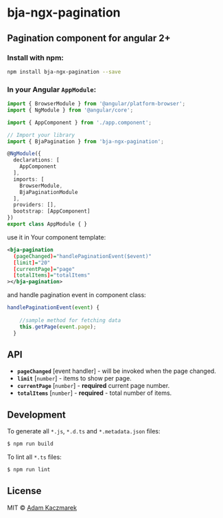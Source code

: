 # bja-ngx-pagination

## Pagination component for angular 2+

### Install with npm:

```bash
npm install bja-ngx-pagination --save
```

### In your Angular `AppModule`:

```typescript
import { BrowserModule } from '@angular/platform-browser';
import { NgModule } from '@angular/core';

import { AppComponent } from './app.component';

// Import your library
import { BjaPagination } from 'bja-ngx-pagination';

@NgModule({
  declarations: [
    AppComponent
  ],
  imports: [
    BrowserModule,
    BjaPaginationModule
  ],
  providers: [],
  bootstrap: [AppComponent]
})
export class AppModule { }
```

use it in Your component template:

```xml
<bja-pagination
  (pageChanged)="handlePaginationEvent($event)"
  [limit]="20"
  [currentPage]="page"
  [totalItems]="totalItems"
></bja-pagination>
```

 and handle pagination event in component class:
```typescript
handlePaginationEvent(event) {
    
    //sample method for fetching data
    this.getPage(event.page);
  }
```
## API

* **`pageChanged`**  [event handler] - will be invoked when the page changed. 
* **`limit`**  [`number`] - items to show per page. 
* **`currentPage`** [`number`] - **required** current page number.
* **`totalItems`** [`number`] - **required** - total number of items.
## Development

To generate all `*.js`, `*.d.ts` and `*.metadata.json` files:

```bash
$ npm run build
```

To lint all `*.ts` files:

```bash
$ npm run lint
```

## License

MIT © [Adam Kaczmarek](mailto:bja1011@gmail.com)
